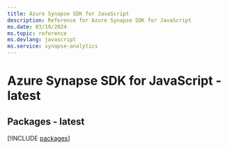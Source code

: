 ```yaml
---
title: Azure Synapse SDK for JavaScript
description: Reference for Azure Synapse SDK for JavaScript
ms.date: 03/19/2024
ms.topic: reference
ms.devlang: javascript
ms.service: synapse-analytics
---
```

# Azure Synapse SDK for JavaScript - latest
## Packages - latest
[!INCLUDE [packages](synapse-index.md)]